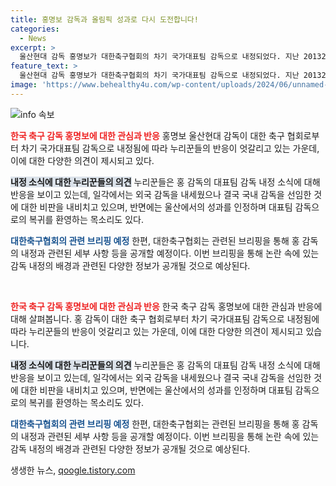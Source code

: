 ```yaml
---
title: 홍명보 감독과 올림픽 성과로 다시 도전합니다!
categories:
  - News
excerpt: >
  울산현대 감독 홍명보가 대한축구협회의 차기 국가대표팀 감독으로 내정되었다. 지난 20132014년 대표팀 감독을 맡은 경험이 있으며, 이에 대한 네티즌들의 반응은 엇갈리고 있다. 홍 감독에 대한 비판적인 의견과 긍정적인 평가가 나뉘는 가운데, 축구협회는 관련 브리핑을 진행할 예정이다. 10년 만에 대표팀 감독으로 돌아온 홍명보의 이번 움직임이 축구계와 팬들 사이에 화제를 모으고 있다.
feature_text: >
  울산현대 감독 홍명보가 대한축구협회의 차기 국가대표팀 감독으로 내정되었다. 지난 20132014년 대표팀 감독을 맡은 경험이 있으며, 이에 대한 네티즌들의 반응은 엇갈리고 있다. 홍 감독에 대한 비판적인 의견과 긍정적인 평가가 나뉘는 가운데, 축구협회는 관련 브리핑을 진행할 예정이다. 10년 만에 대표팀 감독으로 돌아온 홍명보의 이번 움직임이 축구계와 팬들 사이에 화제를 모으고 있다.
image: 'https://www.behealthy4u.com/wp-content/uploads/2024/06/unnamed-file.png'
---
```


<p><img src="https://www.behealthy4u.com/wp-content/uploads/2024/06/unnamed-file.png" alt="info 속보" /></p>

<p><b><span style="color: #ee2323;">한국 축구 감독 홍명보에 대한 관심과 반응</span></b>
홍명보 울산현대 감독이 대한 축구 협회로부터 차기 국가대표팀 감독으로 내정됨에 따라 누리꾼들의 반응이 엇갈리고 있는 가운데, 이에 대한 다양한 의견이 제시되고 있다.</p>

<p><b><span style="background-color: #21538527;">내정 소식에 대한 누리꾼들의 의견</span></b>
누리꾼들은 홍 감독의 대표팀 감독 내정 소식에 대해 반응을 보이고 있는데, 일각에서는 외국 감독을 내세웠으나 결국 국내 감독을 선임한 것에 대한 비판을 내비치고 있으며, 반면에는 울산에서의 성과를 인정하며 대표팀 감독으로의 복귀를 환영하는 목소리도 있다.</p>

<p><b><span style="color: #1a5490;">대한축구협회의 관련 브리핑 예정</span></b>
한편, 대한축구협회는 관련된 브리핑을 통해 홍 감독의 내정과 관련된 세부 사항 등을 공개할 예정이다. 이번 브리핑을 통해 논란 속에 있는 감독 내정의 배경과 관련된 다양한 정보가 공개될 것으로 예상된다.</p>

<p data-ke-size="size16">&nbsp;</p>

<p><b><span style="color: #ee2323;">한국 축구 감독 홍명보에 대한 관심과 반응</span></b>
한국 축구 감독 홍명보에 대한 관심과 반응에 대해 살펴봅니다. 홍 감독이 대한 축구 협회로부터 차기 국가대표팀 감독으로 내정됨에 따라 누리꾼들의 반응이 엇갈리고 있는 가운데, 이에 대한 다양한 의견이 제시되고 있습니다.</p>

<p><b><span style="background-color: #21538527;">내정 소식에 대한 누리꾼들의 의견</span></b>
누리꾼들은 홍 감독의 대표팀 감독 내정 소식에 대해 반응을 보이고 있는데, 일각에서는 외국 감독을 내세웠으나 결국 국내 감독을 선임한 것에 대한 비판을 내비치고 있으며, 반면에는 울산에서의 성과를 인정하며 대표팀 감독으로의 복귀를 환영하는 목소리도 있다.</p>

<p><b><span style="color: #1a5490;">대한축구협회의 관련 브리핑 예정</span></b>
한편, 대한축구협회는 관련된 브리핑을 통해 홍 감독의 내정과 관련된 세부 사항 등을 공개할 예정이다. 이번 브리핑을 통해 논란 속에 있는 감독 내정의 배경과 관련된 다양한 정보가 공개될 것으로 예상된다.</p>
생생한 뉴스, <a href="https://qoogle.tistory.com" rel="dofollow">qoogle.tistory.com</a>


